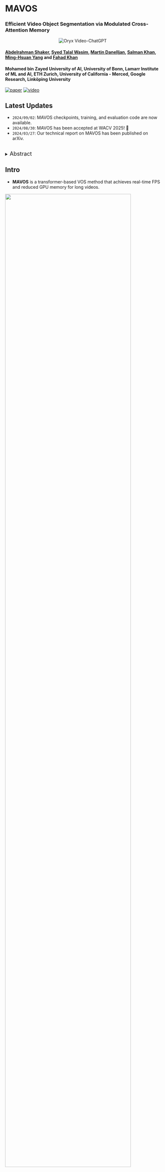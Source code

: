 # MAVOS
### **Efficient Video Object Segmentation via Modulated Cross-Attention Memory**

<p align="center">
    <img src="https://i.imgur.com/waxVImv.png" alt="Oryx Video-ChatGPT">
</p>

#### [Abdelrahman Shaker](https://amshaker.github.io), [Syed Talal Wasim](https://talalwasim.github.io/), [Martin Danelljan](https://martin-danelljan.github.io/), [Salman Khan](https://salman-h-khan.github.io/), [Ming-Hsuan Yang](https://scholar.google.com.pk/citations?user=p9-ohHsAAAAJ&hl=en) and [Fahad Khan](https://sites.google.com/view/fahadkhans/home)


#### **Mohamed bin Zayed University of AI, University of Bonn, Lamarr Institute of ML and AI, ETH Zurich, University of California - Merced, Google Research, Linköping University**

<!-- [![Website](https://img.shields.io/badge/Project-Website-87CEEB)](site_url) -->
[![paper](https://img.shields.io/badge/arXiv-Paper-<COLOR>.svg)](https://arxiv.org/pdf/2403.17937.pdf)
[![video](https://img.shields.io/badge/Video-Presentation-F9D371)](https://youtu.be/wfIDLZ9aN3M)


## Latest Updates
- `2024/09/02`: MAVOS checkpoints, training, and evaluation code are now available.
- `2024/08/30`: MAVOS has been accepted at WACV 2025! 🎊
- `2024/03/27`: Our technical report on MAVOS has been published on arXiv.

<br>
<details>
  <summary>
  <font size="+1">Abstract</font>
  </summary>
Recently, transformer-based approaches have shown promising results for semi-supervised video object segmentation. However, these approaches typically struggle on long videos due to increased GPU memory demands, as they frequently expand the memory bank every few frames. We propose a transformer-based approach, named MAVOS, that introduces an optimized and dynamic long-term modulated cross-attention (MCA) memory to model temporal smoothness without requiring frequent memory expansion. The proposed MCA effectively encodes both local and global features at various levels of granularity while efficiently maintaining consistent speed regardless of the video length. Extensive experiments on multiple benchmarks, LVOS, Long-Time Video, and DAVIS 2017, demonstrate the effectiveness of our proposed contributions leading to real-time inference and markedly reduced memory demands without any degradation in segmentation accuracy on long videos. Compared to the best existing transformer-based approach, our MAVOS increases the speed by 7.6x, while significantly reducing the GPU memory by 87% with comparable segmentation performance on short and long video datasets. Notably on the LVOS dataset, our MAVOS achieves a J&F score of 63.3% while operating at 37 frames per second (FPS) on a single V100 GPU. Our code and models will be publicly released.
</details>

## Intro

- **MAVOS** is a transformer-based VOS method that achieves real-time FPS and reduced GPU memory for long videos.


<img src="source/MAVOS_overview.png" width="90%"/>

- **MAVOS**  increases the speed by 7.6x over the baseline DeAOT, while significantly reducing the GPU memory by 87% on long videos with comparable segmentation performance on short and long video datasets.

<img src="source/Intro_figure.png" width="90%"/>

## Examples

https://github.com/user-attachments/assets/ca2902ed-0b82-4129-89c3-3824c782818a

https://github.com/user-attachments/assets/d4d5b77c-5fa3-4fbb-a94c-df7f8ccb3413

<br>


## Requirements
   * Python3
   * pytorch >= 1.7.0 and torchvision
   * opencv-python
   * Pillow
   * Pytorch Correlation. Recommend to install from [source](https://github.com/ClementPinard/Pytorch-Correlation-extension) instead of using `pip`:
     ```bash
     git clone https://github.com/ClementPinard/Pytorch-Correlation-extension.git
     cd Pytorch-Correlation-extension
     python setup.py install
     cd -
     ```

## Model Zoo
Pre-trained models of our project can be found in [MODEL_ZOO.md](MODEL_ZOO.md).


## Getting Started
0. Prepare a valid environment follow the [requirements](#requirements).
1. We use the pre-trained weights of DeAOT-L on static images as baseline (Recommended). No need for pretraining. If you want to pre-train MAVOS from scratch, consider the following dataset preperation:
   1. Prepare datasets:

       Please follow the below instruction to prepare datasets in each corresponding folder.
       * **Static** 
    
           [datasets/Static](datasets/Static): pre-training dataset with static images. Guidance can be found in [AFB-URR](https://github.com/xmlyqing00/AFB-URR), which we referred to in the implementation of the pre-training.
       * **YouTube-VOS**

           A commonly-used large-scale VOS dataset.

           [datasets/YTB/2019](datasets/YTB/2019): version 2019, download [link](https://drive.google.com/drive/folders/1BWzrCWyPEmBEKm0lOHe5KLuBuQxUSwqz?usp=sharing). `train` is required for training.

       * **DAVIS**

           A commonly-used small-scale VOS dataset.

           [datasets/DAVIS](datasets/DAVIS): [TrainVal](https://data.vision.ee.ethz.ch/csergi/share/davis/DAVIS-2017-trainval-480p.zip) (480p) contains both the training and validation split. [Test-Dev](https://data.vision.ee.ethz.ch/csergi/share/davis/DAVIS-2017-test-dev-480p.zip) (480p) contains the Test-dev split. The [full-resolution version](https://davischallenge.org/davis2017/code.html) is also supported for training and evaluation but not required.

   2. Prepare ImageNet pre-trained encoders

      Select and download below checkpoints into [pretrain_models](pretrain_models):
      - [MobileNet-V2](https://download.pytorch.org/models/mobilenet_v2-b0353104.pth) (default encoder)
      - [ResNet-50](https://download.pytorch.org/models/resnet50-0676ba61.pth)
      - [Swin-Base](https://github.com/SwinTransformer/storage/releases/download/v1.0.0/swin_base_patch4_window7_224_22k.pth)



3. Training: the [training script](train.sh) will fine-tune the pre-trained models using 4 GPUs on both `YouTube-VOS 2019 train` and `DAVIS-2017 train`, resulting in a model that can generalize to different domains.

    
4. Evaluation
: the [evaluation script](evaluate.sh) will evaluate the models on LVOS, DAVIS, and LTV. The results will be packed into Zip files. For calculating scores, please use official [LVOS toolkit](https://github.com/LingyiHongfd/lvos-evaluation) (for Val), [DAVIS toolkit](https://github.com/davisvideochallenge/davis-2017) (for Val). For the Long-Time Video dataset, use the same DAVIS toolkit and replace --davis_path to long_video videos with the corresponding annotations.

## Results on Long videos benchmarks
### LVOS val set
<img src="source/LVOS.png" width="90%"/>

### LTV 
<img src="source/LTV.png" width="90%"/>

## Acknowledgment
Our code base is based on the [AOT](https://github.com/yoxu515/aot-benchmark/tree/main) repository. We thank the authors for their open-source implementation.

The computations were enabled by resources provided by the National Academic Infrastructure for Supercomputing in Sweden (NAISS) at Alvis partially funded by the Swedish Research Council through grant agreement no. 2022-06725, the LUMI supercomputer hosted by CSC (Finland) and the LUMI consortium, and by the Berzelius resource provided by the Knut and Alice Wallenberg Foundation at the National Supercomputer Centre.

## Citations
Please consider citing our paper in your publications if it helps your research.
```

@inproceedings{Shaker_2025_WACV,
    author    = {Shaker, Abdelrahman and Wasim, Syed Talal and Danelljan, Martin and Khan, Salman and Yang, Ming-Hsuan and Khan, Fahad Shahbaz},
    title     = {Efficient Video Object Segmentation via Modulated Cross-Attention Memory},
    booktitle = {Proceedings of the Winter Conference on Applications of Computer Vision (WACV)},
    month     = {February},
    year      = {2025},
    pages     = {8670-8679}
}
```

## License
This project is released under the BSD-3-Clause license. See [LICENSE](LICENSE) for additional details.
